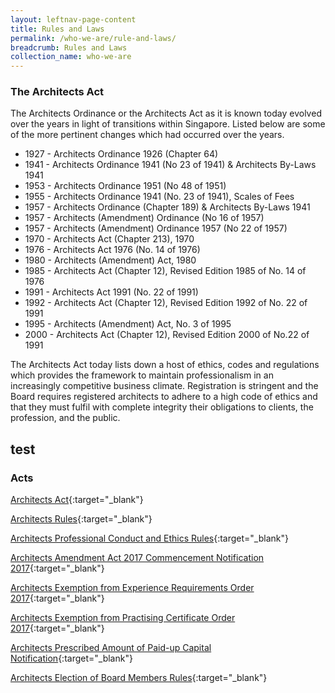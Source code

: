 ```yaml
---
layout: leftnav-page-content
title: Rules and Laws
permalink: /who-we-are/rule-and-laws/
breadcrumb: Rules and Laws
collection_name: who-we-are
---
```


### **The Architects Act**

The Architects Ordinance or the Architects Act as it is known today evolved over the years in light of transitions within Singapore. Listed below are some of the more pertinent changes which had occurred over the years.

* 1927 - Architects Ordinance 1926 (Chapter 64)
* 1941 - Architects Ordinance 1941 (No 23 of 1941) & Architects By-Laws 1941
* 1953 - Architects Ordinance 1951 (No 48 of 1951)
* 1955 - Architects Ordinance 1941 (No. 23 of 1941), Scales of Fees
* 1957 - Architects Ordinance (Chapter 189) & Architects By-Laws 1941
* 1957 - Architects (Amendment) Ordinance (No 16 of 1957)
* 1957 - Architects (Amendment) Ordinance 1957 (No 22 of 1957)
* 1970 - Architects Act (Chapter 213), 1970
* 1976 - Architects Act 1976 (No. 14 of 1976)
* 1980 - Architects (Amendment) Act, 1980
* 1985 - Architects Act (Chapter 12), Revised Edition 1985 of No. 14 of 1976
* 1991 - Architects Act 1991 (No. 22 of 1991)
* 1992 - Architects Act (Chapter 12), Revised Edition 1992 of No. 22 of 1991
* 1995 - Architects (Amendment) Act, No. 3 of 1995
* 2000 - Architects Act (Chapter 12), Revised Edition 2000 of No.22 of 1991

The Architects Act today lists down a host of ethics, codes and regulations which provides the framework to maintain professionalism in an increasingly competitive business climate. Registration is stringent and the Board requires registered architects to adhere to a high code of ethics and that they must fulfil with complete integrity their obligations to clients, the profession, and the public.


## **test**

### **Acts**

[Architects Act](https://sso.agc.gov.sg/Act/AA1991){:target="_blank"}

[Architects Rules](https://sso.agc.gov.sg/SL/AA1991-R1){:target="_blank"}

[Architects Professional Conduct and Ethics Rules](https://sso.agc.gov.sg/SL/AA1991-R2){:target="_blank"}

[Architects Amendment Act 2017 Commencement Notification 2017](https://sso.agc.gov.sg/SL/S564-2017){:target="_blank"}

[Architects Exemption from Experience Requirements Order 2017](https://sso.agc.gov.sg/SL/AA1991-S567-2017){:target="_blank"}

[Architects Exemption from Practising Certificate Order 2017](https://sso.agc.gov.sg/SL/AA1991-S568-2017){:target="_blank"}

[Architects Prescribed Amount of Paid-up Capital Notification](https://sso.agc.gov.sg/SL/AA1991-N2){:target="_blank"}

[Architects Election of Board Members Rules](https://sso.agc.gov.sg/SL/AA1991-R4){:target="_blank"}
